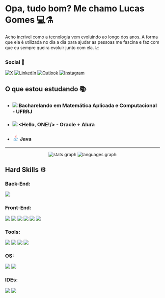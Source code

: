 # Opa, tudo bom? Me chamo Lucas Gomes 💻⚗️

Acho incrivel como a tecnologia vem evoluindo ao longo dos anos. A forma que ela é utilizada no dia a dia para ajudar as pessoas me fascina e faz com que eu sempre queira evoluir junto com ela. 📈

### Social 🚀

[![X](https://img.shields.io/badge/X-000000?style=for-the-badge&logo=x&logoColor=white)](https://www.x.com/lucasdocrocs/) 
[![LinkedIn](https://img.shields.io/badge/LinkedIn-0A66C2?style=for-the-badge&logo=linkedin&logoColor=white)](https://www.linkedin.com/in/lucashito/) 
[![Outlook](https://img.shields.io/badge/Outlook-0078D4?style=for-the-badge&logo=microsoftoutlook&logoColor=white)](mailto:lukashitoh@outlook.com)
[![Instagram](https://img.shields.io/badge/Instagram-E4405F?style=for-the-badge&logo=instagram&logoColor=white)](https://www.instagram.com/lucasdocrocs/) 

## O que estou estudando 📚

- ### <div> <img height="20px" src="https://encrypted-tbn0.gstatic.com/images?q=tbn:ANd9GcSue7PdTL_d2PhoGC4_pybMBoYgHZiRnQ_PhjFS_SbPvqCXlSM9qeMc21BF&s=10"> Bacharelando em Matemática Aplicada e Computacional - UFRRJ </div>

- ### <div> <img height="20px" src="https://www.svgrepo.com/show/355152/oracle.svg"> <Hello, ONE!/> - Oracle + Alura </div>

- ### <div> <img height="20px" src="https://github.com/devicons/devicon/blob/master/icons%2Fjava%2Fjava-original.svg"> Java </div>
***

<div align="center">
  <img src="https://github-readme-stats.vercel.app/api?username=h1toh&hide_title=false&rank_icon=github&hide_rank=false&show_icons=true&include_all_commits=true&count_private=true&disable_animations=false&theme=blue_navy&locale=en&hide_border=false" height="160" alt="stats graph"  />
  <img src="https://github-readme-stats.vercel.app/api/top-langs?username=h1toh&locale=en&hide_title=false&layout=compact&card_width=320&langs_count=5&theme=blue_navy&hide_border=false&cache_seconds=1" height="160" alt="languages graph"  />
</div>

## Hard Skills ⚙
### Back-End:
<div>
  <img height="29px" src="https://img.shields.io/badge/python-3670A0?style=for-the-badge&logo=python&logoColor=ffdd54">
</div>

### Front-End:
<div>
  <img height="29px" src="https://img.shields.io/badge/React-20232A?style=for-the-badge&logo=react&logoColor=61DAFB">
  <img height="29px" src="https://img.shields.io/badge/Vite-646CFF?style=for-the-badge&logo=vite&logoColor=FFD62E">
  <img height="29px" src="https://img.shields.io/badge/TypeScript-3178C6?style=for-the-badge&logo=typescript&logoColor=white">
  <img height="29px" src="https://img.shields.io/badge/JavaScript-F7DF1E?style=for-the-badge&logo=javascript&logoColor=black">
  <img height="29px" src="https://img.shields.io/badge/HTML5-E34F26?style=for-the-badge&logo=html5&logoColor=white">
  <img height="29px" src="https://img.shields.io/badge/CSS3-1572B6?style=for-the-badge&logo=css3&logoColor=white">
</div>

### Tools:
<div>
  <img height="29px" src="https://img.shields.io/badge/GIT-E44C30?style=for-the-badge&logo=git&logoColor=white">
  <img height="29px" src="https://img.shields.io/badge/GitHub-100000?style=for-the-badge&logo=github&logoColor=white">
  <img height="29px" src="https://img.shields.io/badge/Postman-FF6C37.svg?style=for-the-badge&logo=Postman&logoColor=white">
  <img height="29px" src="https://img.shields.io/badge/Discord-7289DA?style=for-the-badge&logo=discord&logoColor=white">
</div>

### OS:
<div>
  <img height="29px" src="https://img.shields.io/badge/Windows%2010-0078D6?style=for-the-badge&logo=windows&logoColor=white">
  <img height="29px" src="https://img.shields.io/badge/ArchLinux-35495E?style=for-the-badge&logo=archlinux&logoColor=2CA5E0">
</div>

### IDEs: 
<div>
  <img height="29px" src="https://img.shields.io/badge/Visual%20Studio%20Code-007ACC?style=for-the-badge&logo=visualstudiocode&logoColor=white">
  <img height="29px" src="https://img.shields.io/badge/IntelliJ_IDEA-000000.svg?style=for-the-badge&logo=intellij-idea&logoColor=white">
</div>


